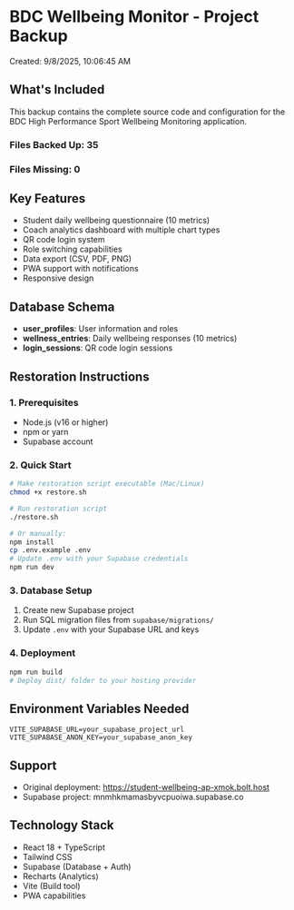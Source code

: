 # BDC Wellbeing Monitor - Project Backup

Created: 9/8/2025, 10:06:45 AM

## What's Included

This backup contains the complete source code and configuration for the BDC High Performance Sport Wellbeing Monitoring application.

### Files Backed Up: 35
### Files Missing: 0

## Key Features
- Student daily wellbeing questionnaire (10 metrics)
- Coach analytics dashboard with multiple chart types
- QR code login system
- Role switching capabilities
- Data export (CSV, PDF, PNG)
- PWA support with notifications
- Responsive design

## Database Schema
- **user_profiles**: User information and roles
- **wellness_entries**: Daily wellbeing responses (10 metrics)
- **login_sessions**: QR code login sessions

## Restoration Instructions

### 1. Prerequisites
- Node.js (v16 or higher)
- npm or yarn
- Supabase account

### 2. Quick Start
```bash
# Make restoration script executable (Mac/Linux)
chmod +x restore.sh

# Run restoration script
./restore.sh

# Or manually:
npm install
cp .env.example .env
# Update .env with your Supabase credentials
npm run dev
```

### 3. Database Setup
1. Create new Supabase project
2. Run SQL migration files from `supabase/migrations/`
3. Update `.env` with your Supabase URL and keys

### 4. Deployment
```bash
npm run build
# Deploy dist/ folder to your hosting provider
```

## Environment Variables Needed
```
VITE_SUPABASE_URL=your_supabase_project_url
VITE_SUPABASE_ANON_KEY=your_supabase_anon_key
```

## Support
- Original deployment: https://student-wellbeing-ap-xmok.bolt.host
- Supabase project: mnmhkmamasbyvcpuoiwa.supabase.co

## Technology Stack
- React 18 + TypeScript
- Tailwind CSS
- Supabase (Database + Auth)
- Recharts (Analytics)
- Vite (Build tool)
- PWA capabilities
